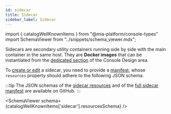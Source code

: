 ```yaml
---
id: sidecar
title: Sidecar
sidebar_label: Sidecar
---
```


import { catalogWellKnownItems } from "@mia-platform/console-types"
import SchemaViewer from "../snippets/schema_viewer.mdx";

Sidecars are secondary utility containers running side by side with the main container in the same host. They are **Docker images** that can be instantiated from the [dedicated section](/products/console/design-your-projects/sidecars.md) of the Console Design area.

To [create or edit](/products/software-catalog/items-management/overview.md) a sidecar, you need to provide a [manifest](/products/software-catalog/items-manifest/overview.md), whose `resources` property should adhere to the following JSON schema.

:::tip
The JSON schemas of the [sidecar resources](https://raw.githubusercontent.com/mia-platform/console-sdk/refs/tags/%40mia-platform/console-types%400.39.2/packages/console-types/schemas/software-catalog/sidecar.resources.schema.json) and of the [full sidecar manifest](https://raw.githubusercontent.com/mia-platform/console-sdk/refs/tags/%40mia-platform/console-types%400.39.2/packages/console-types/schemas/software-catalog/sidecar.manifest.schema.json) are available on GitHub.
:::

<SchemaViewer schema={catalogWellKnownItems['sidecar'].resourcesSchema} />
